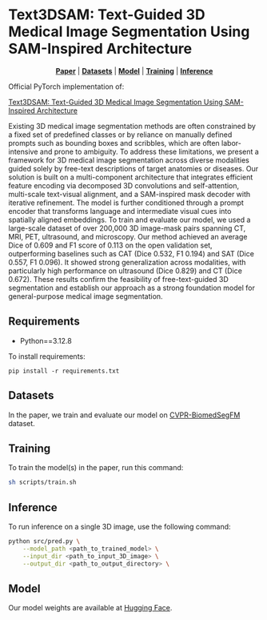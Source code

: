 # Text3DSAM: Text-Guided 3D Medical Image Segmentation Using SAM-Inspired Architecture

<p align="center">
    <a href="https://openreview.net/forum?id=egbzGkOWVf&noteId=egbzGkOWVf"><b>Paper</b></a> |
    <a href="#datasets"><b>Datasets</b></a> |
    <a href="#model"><b>Model</b></a> |
    <a href="#training"><b>Training</b></a> |
    <a href="#inference"><b>Inference</b></a>
</p>

Official PyTorch implementation of: 

[Text3DSAM: Text-Guided 3D Medical Image Segmentation Using SAM-Inspired Architecture](https://openreview.net/forum?id=egbzGkOWVf&noteId=egbzGkOWVf)

Existing 3D medical image segmentation methods are often constrained by a fixed set of predefined classes or by reliance on manually defined prompts such as bounding boxes and scribbles, which are often labor-intensive and prone to ambiguity. To address these limitations, we present a framework for 3D medical image segmentation across diverse modalities guided solely by free-text descriptions of target anatomies or diseases. Our solution is built on a multi-component architecture that integrates efficient feature encoding via decomposed 3D convolutions and self-attention, multi-scale text-visual alignment, and a SAM-inspired mask decoder with iterative refinement. The model is further conditioned through a prompt encoder that transforms language and intermediate visual cues into spatially aligned embeddings. To train and evaluate our model, we used a large-scale dataset of over 200,000 3D image-mask pairs spanning CT, MRI, PET, ultrasound, and microscopy. Our method achieved an average Dice of 0.609 and F1 score of 0.113 on the open validation set, outperforming baselines such as CAT (Dice 0.532, F1 0.194) and SAT (Dice 0.557, F1 0.096). It showed strong generalization across modalities, with particularly high performance on ultrasound (Dice 0.829) and CT (Dice 0.672). These results confirm the feasibility of free-text-guided 3D segmentation and establish our approach as a strong foundation model for general-purpose medical image segmentation.

## Requirements
* Python==3.12.8

To install requirements:

```setup
pip install -r requirements.txt
```

## Datasets

In the paper, we train and evaluate our model on [CVPR-BiomedSegFM](https://huggingface.co/datasets/junma/CVPR-BiomedSegFM) dataset.

## Training

To train the model(s) in the paper, run this command:

```bash
sh scripts/train.sh
```

## Inference
To run inference on a single 3D image, use the following command:

```bash
python src/pred.py \
    --model_path <path_to_trained_model> \
    --input_dir <path_to_input_3D_image> \
    --output_dir <path_to_output_directory> \
```

## Model
Our model weights are available at [Hugging Face](https://huggingface.co/MagicXin/Text3DSAM).
